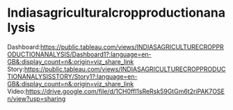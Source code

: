 # Indiasagriculturalcropproductionanalysis
Dashboard:https://public.tableau.com/views/INDIASAGRICULTURECROPPRODUCTIONANALYSIS/Dashboard1?:language=en-GB&:display_count=n&:origin=viz_share_link
Story:https://public.tableau.com/views/INDIASAGRICULTURECROPPRODUCTIONANALYSISSTORY/Story1?:language=en-GB&:display_count=n&:origin=viz_share_link
Video:https://drive.google.com/file/d/1CH0ffl1sReRsk59GtGm6t2riPAK7OSEn/view?usp=sharing
